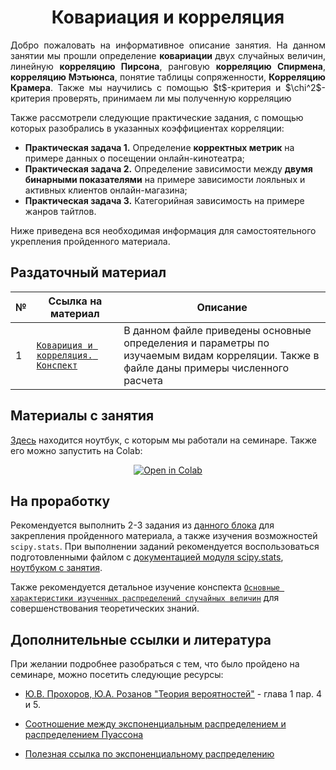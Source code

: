 # <div align = 'center'> Ковариация и корреляция </div>

<p align='justify'> Добро пожаловать на информативное описание занятия. На данном занятии мы прошли определение <b> ковариации </b> двух случайных величин, линейную <b>корреляцию Пирсона</b>, ранговую <b>корреляцию Спирмена</b>, <b>корреляцию Мэтьюнса</b>, понятие таблицы сопряженности, <b>Корреляцию Крамера</b>. Также мы научились с помощью $t$-критерия и $\chi^2$-критерия проверять, принимаем ли мы полученную корреляцию  </p>

Также рассмотрели следующие практические задания, с помощью которых разобрались в указанных коэффициентах корреляции:
- **Практическая задача 1.** Определение **корректных метрик** на примере данных о посещении онлайн-кинотеатра;
- **Практическая задача 2.** Определение зависимости между **двумя бинарными показателями** на примере зависимости лояльных и активных клиентов онлайн-магазина;
- **Практическая задача 3.** Категорийная зависимость на примере жанров тайтлов.

Ниже приведена вся необходимая информация для самостоятельного укрепления пройденного материала.

## Раздаточный материал

| № | Ссылка на материал | Описание |
| --- | ------------- | ----------- |
| 1 | [`Ковариция и корреляция. Конспект`]() | В данном файле приведены основные определения и параметры по изучаемым видам корреляции. Также в файле даны примеры численного расчета 

## Материалы с занятия

[Здесь](/D%26D/open_ur_1.ipynb) находится ноутбук, с которым мы работали на семинаре. Также его можно запустить на Colab: <div align="center"> <a href="https://colab.research.google.com/github/marashot96/Lections/blob/main/D%26D/open_ur_1.ipynb" target="_blank"> <img src="https://colab.research.google.com/assets/colab-badge.svg" alt="Open in Colab"/>
</a> </div>


## На проработку

Рекомендуется выполнить 2-3 задания из [данного блока](https://github.com/marashot96/Lections/blob/main/D%26D/01_homework.md) для закрепления пройденного материала, а также изучения возможностей `scipy.stats`. При выполнении заданий рекомендуется воспользоваться подготовленными файлом с [документацией модуля scipy.stats](/D%26D/scipy-stats.ipynb), [ноутбуком с занятия](/D%26D/open_ur_1.ipynb).

Также рекомендуется детальное изучение конспекта [`Основные характеристики изученных распределений случайных величин`](/D%26D/konspect.pdf) для совершенствования теоретических знаний.

## Дополнительные ссылки и литература
При желании подробнее разобраться с тем, что было пройдено на семинаре, можно посетить следующие ресурсы:
- [Ю.В. Прохоров, Ю.A. Розанов  "Теория вероятностей"](https://publ.lib.ru/ARCHIVES/S/''Spravochnaya_matematicheskaya_biblioteka''_(seriya)/%CF%F0%EE%F5%EE%F0%EE%E2%20%DE.%C2.,%20%D0%EE%E7%E0%ED%EE%E2%20%DE.%C0._%20%D2%E5%EE%F0%E8%FF%20%E2%E5%F0%EE%FF%F2%ED%EE%F1%F2%E5%E9.%20%CE%F1%ED%EE%E2%ED%FB%E5%20%EF%EE%ED%FF%F2%E8%FF.%20%CF%F0%E5%E4%E5%EB%FC%ED%FB%E5%20%F2%E5%EE%F0%E5%EC%FB.%20%D1%EB%F3%F7%E0%E9%ED%FB%E5%20%EF%F0%EE%F6%E5%F1%F1%FB.(1967).pdf) - глава 1 пар. 4 и 5.

- [Соотношение между экспоненциальным распределением и распределением Пуассона](https://stats.stackexchange.com/questions/2092/relationship-between-poisson-and-exponential-distribution)

- [Полезная ссылка по экспоненциальному распределению](https://www.statology.org/exponential-distribution-python/)
